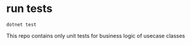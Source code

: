 # run tests

```
dotnet test
```

This repo contains only unit tests for business logic of usecase classes